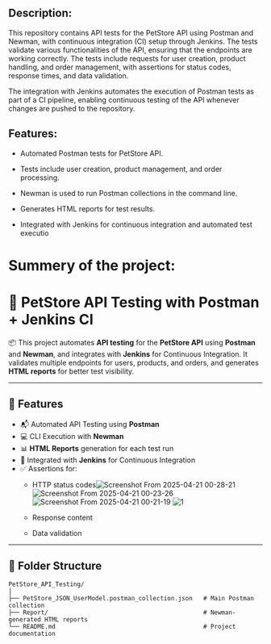 ## Description:
This repository contains API tests for the PetStore API using Postman and Newman, with continuous integration (CI) setup through Jenkins. The tests validate various functionalities of the API, ensuring that the endpoints are working correctly. The tests include requests for user creation, product handling, and order management, with assertions for status codes, response times, and data validation.

The integration with Jenkins automates the execution of Postman tests as part of a CI pipeline, enabling continuous testing of the API whenever changes are pushed to the repository.

## Features:

- Automated Postman tests for PetStore API.

- Tests include user creation, product management, and order processing.

- Newman is used to run Postman collections in the command line.

- Generates HTML reports for test results.

- Integrated with Jenkins for continuous integration and automated test executio


# Summery of the project:
# 🚀 PetStore API Testing with Postman + Jenkins CI

📦 This project automates **API testing** for the **PetStore API** using **Postman** and **Newman**, and integrates with **Jenkins** for Continuous Integration. It validates multiple endpoints for users, products, and orders, and generates **HTML reports** for better test visibility.

---

## 🔧 Features

- 📬 Automated API Testing using **Postman**
- 💻 CLI Execution with **Newman**
- 📊 **HTML Reports** generation for each test run
- 🔁 Integrated with **Jenkins** for Continuous Integration
- ✅ Assertions for:
  - HTTP status codes![Screenshot From 2025-04-21 00-28-21](https://github.com/user-attachments/assets/0dfd1414-5c71-49b3-86e8-80e554312c98)
![Screenshot From 2025-04-21 00-23-26](https://github.com/user-attachments/assets/c48b06f9-b873-40f1-9a05-2e42e57d610c)
![Screenshot From 2025-04-21 00-21-19](https://github.com/user-attachments/assets/c4ae7c2a-afa8-4db0-9651-023770301811)
![1](https://github.com/user-attachments/assets/bbf2aead-82f6-4756-ac67-7e257821a668)

  - Response content
  - Data validation

---

## 📁 Folder Structure

```plaintext
PetStore_API_Testing/
│
├── PetStore_JSON_UserModel.postman_collection.json   # Main Postman collection
├── Report/                                           # Newman-generated HTML reports
└── README.md                                         # Project documentation




